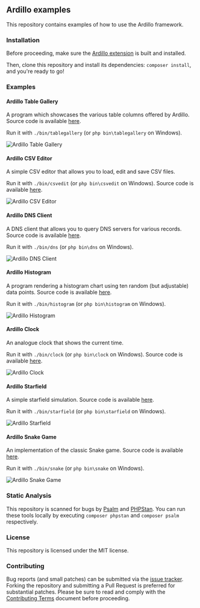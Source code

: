 ## Ardillo examples

This repository contains examples of how to use the Ardillo framework.

### Installation

Before proceeding, make sure the [Ardillo extension](https://github.com/ardillo-php/ext) is built and installed.

Then, clone this repository and install its dependencies: `composer install`, and you're ready to go!

### Examples

#### Ardillo Table Gallery

A program which showcases the various table columns offered by Ardillo. Source code is available [here](src/TableGallery).

Run it with `./bin/tablegallery` (or `php bin\tablegallery` on Windows).

<img loading="lazy" src="https://raw.github.com/ardillo-php/examples/master/shots/ardillo-tablegallery-combo.gif" alt="Ardillo Table Gallery" class="width-full">

#### Ardillo CSV Editor

A simple CSV editor that allows you to load, edit and save CSV files.

Run it with `./bin/csvedit` (or `php bin\csvedit` on Windows). Source code is available [here](src/CsvEdit).

<img loading="lazy" src="https://raw.github.com/ardillo-php/examples/master/shots/ardillo-csvedit-combo.gif" alt="Ardillo CSV Editor" class="width-full">

#### Ardillo DNS Client

A DNS client that allows you to query DNS servers for various records. Source code is available [here](src/Dns).

Run it with `./bin/dns` (or `php bin\dns` on Windows).

<img loading="lazy" src="https://raw.github.com/ardillo-php/examples/master/shots/ardillo-dns-combo.gif" alt="Ardillo DNS Client" class="width-full">

#### Ardillo Histogram

A program rendering a histogram chart using ten random (but adjustable) data points. Source code is available [here](src/Histogram).

Run it with `./bin/histogram` (or `php bin\histogram` on Windows).

<img loading="lazy" src="https://raw.github.com/ardillo-php/examples/master/shots/ardillo-histogram-combo.gif" alt="Ardillo Histogram" class="width-full">

#### Ardillo Clock

An analogue clock that shows the current time.

Run it with `./bin/clock` (or `php bin\clock` on Windows). Source code is available [here](src/Clock).

<img loading="lazy" src="https://raw.github.com/ardillo-php/examples/master/shots/ardillo-clock-combo.png" alt="Ardillo Clock" class="width-full">

#### Ardillo Starfield

A simple starfield simulation. Source code is available [here](src/Starfield).

Run it with `./bin/starfield` (or `php bin\starfield` on Windows).

<img loading="lazy" src="https://raw.github.com/ardillo-php/examples/master/shots/ardillo-starfield-combo.png" alt="Ardillo Starfield" class="width-full">

#### Ardillo Snake Game

An implementation of the classic Snake game. Source code is available [here](src/Snake).

Run it with `./bin/snake` (or `php bin\snake` on Windows).

<img loading="lazy" src="https://raw.github.com/ardillo-php/examples/master/shots/ardillo-snake-combo.png" alt="Ardillo Snake Game" class="width-full">

### Static Analysis

This repository is scanned for bugs by [Psalm](https://psalm.dev) and [PHPStan](https://phpstan.org). You can run these tools locally by executing `composer phpstan` and `composer psalm` respectively.

### License

This repository is licensed under the MIT license.

### Contributing

Bug reports (and small patches) can be submitted via the [issue tracker](https://github.com/ardillo-php/examples/issues). Forking the repository and submitting a Pull Request is preferred for substantial patches. Please be sure to read and comply with the [Contributing Terms](CONTRIBUTING.md) document before proceeding.
